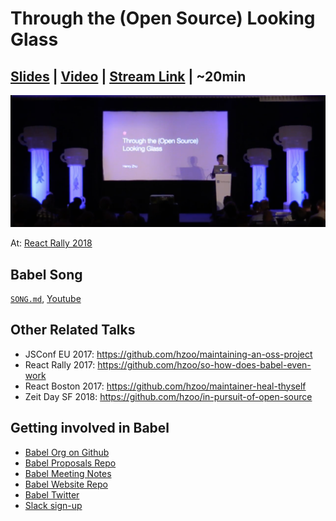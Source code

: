 # Through the (Open Source) Looking Glass

## [Slides](https://www.henryzoo.com/through-the-open-source-looking-glass) | [Video](https://youtu.be/h0sfFX7WH1c) | [Stream Link](https://youtu.be/ii-T6HrkZFM?t=5h29m42s) | ~20min

[![](talk.png)](https://youtu.be/h0sfFX7WH1c)

At: [React Rally 2018](http://www.reactrally.com/schedule)

## Babel Song

[`SONG.md`](https://github.com/babel/babel/blob/master/SONG.md), [Youtube](https://www.youtube.com/watch?v=40abpedBKK8)

## Other Related Talks

- JSConf EU 2017: https://github.com/hzoo/maintaining-an-oss-project
- React Rally 2017: https://github.com/hzoo/so-how-does-babel-even-work
- React Boston 2017: https://github.com/hzoo/maintainer-heal-thyself
- Zeit Day SF 2018: https://github.com/hzoo/in-pursuit-of-open-source

## Getting involved in Babel
- [Babel Org on Github](https://github.com/babel)
- [Babel Proposals Repo](https://github.com/babel/proposals)
- [Babel Meeting Notes](https://github.com/babel/notes)
- [Babel Website Repo](https://github.com/babel/website)
- [Babel Twitter](https://twitter.com/babeljs)
- [Slack sign-up](slack.babeljs.io)

